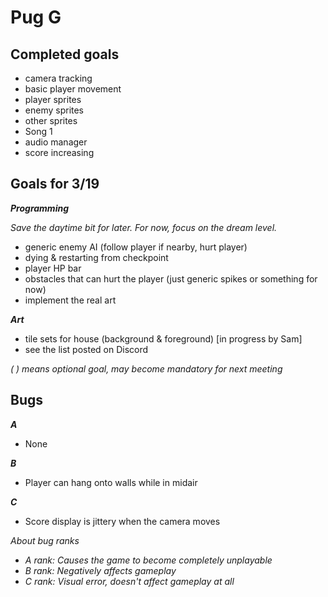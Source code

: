 # Pug G

## Completed goals

- camera tracking
- basic player movement
- player sprites
- enemy sprites
- other sprites
- Song 1
- audio manager
- score increasing

## Goals for 3/19
***Programming***

*Save the daytime bit for later. For now, focus on the dream level.*
- generic enemy AI (follow player if nearby, hurt player)
- dying & restarting from checkpoint
- player HP bar
- obstacles that can hurt the player (just generic spikes or something for now)
- implement the real art

***Art***
- tile sets for house (background & foreground) [in progress by Sam]
- see the list posted on Discord

*( ) means optional goal, may become mandatory for next meeting*


## Bugs

***A***

- None

***B***

- Player can hang onto walls while in midair

***C***

- Score display is jittery when the camera moves

*About bug ranks*
- *A rank: Causes the game to become completely unplayable*
- *B rank: Negatively affects gameplay*
- *C rank: Visual error, doesn't affect gameplay at all*
